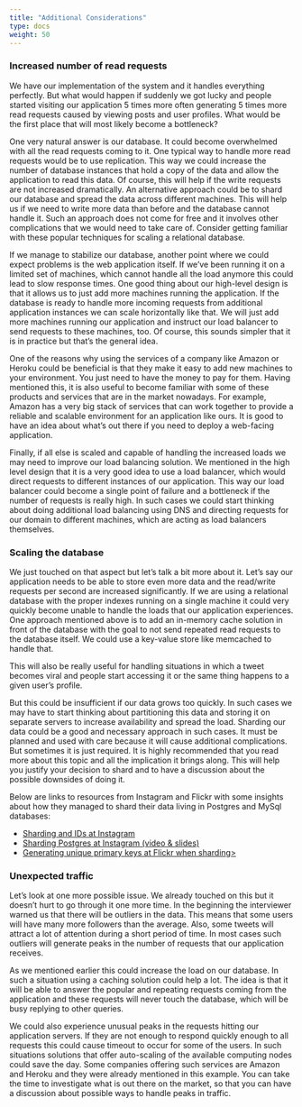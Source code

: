 ```yaml
---
title: "Additional Considerations"
type: docs
weight: 50
---
```

### Increased number of read requests

We have our implementation of the system and it handles everything perfectly. But what would happen if suddenly we got lucky and people started visiting our application 5 times more often generating 5 times more read requests caused by viewing posts and user profiles. What would be the first place that will most likely become a bottleneck?

One very natural answer is our database. It could become overwhelmed with all the read requests coming to it. One typical way to handle more read requests would be to use replication. This way we could increase the number of database instances that hold a copy of the data and allow the application to read this data. Of course, this will help if the write requests are not increased dramatically. An alternative approach could be to shard our database and spread the data across different machines. This will help us if we need to write more data than before and the database cannot handle it. Such an approach does not come for free and it involves other complications that we would need to take care of. Consider getting familiar with these popular techniques for scaling a relational database.

If we manage to stabilize our database, another point where we could expect problems is the web application itself. If we’ve been running it on a limited set of machines, which cannot handle all the load anymore this could lead to slow response times. One good thing about our high-level design is that it allows us to just add more machines running the application. If the database is ready to handle more incoming requests from additional application instances we can scale horizontally like that. We will just add more machines running our application and instruct our load balancer to send requests to these machines, too. Of course, this sounds simpler that it is in practice but that’s the general idea.

One of the reasons why using the services of a company like Amazon or Heroku could be beneficial is that they make it easy to add new machines to your environment. You just need to have the money to pay for them. Having mentioned this, it is also useful to become familiar with some of these products and services that are in the market nowadays. For example, Amazon has a very big stack of services that can work together to provide a reliable and scalable environment for an application like ours. It is good to have an idea about what’s out there if you need to deploy a web-facing application.

Finally, if all else is scaled and capable of handling the increased loads we may need to improve our load balancing solution. We mentioned in the high level design that it is a very good idea to use a load balancer, which would direct requests to different instances of our application. This way our load balancer could become a single point of failure and a bottleneck if the number of requests is really high. In such cases we could start thinking about doing additional load balancing using DNS and directing requests for our domain to different machines, which are acting as load balancers themselves.

### Scaling the database

We just touched on that aspect but let’s talk a bit more about it. Let’s say our application needs to be able to store even more data and the read/write requests per second are increased significantly. If we are using a relational database with the proper indexes running on a single machine it could very quickly become unable to handle the loads that our application experiences. One approach mentioned above is to add an in-memory cache solution in front of the database with the goal to not send repeated read requests to the database itself. We could use a key-value store like memcached to handle that.

This will also be really useful for handling situations in which a tweet becomes viral and people start accessing it or the same thing happens to a given user’s profile.

But this could be insufficient if our data grows too quickly. In such cases we may have to start thinking about partitioning this data and storing it on separate servers to increase availability and spread the load. Sharding our data could be a good and necessary approach in such cases. It must be planned and used with care because it will cause additional complications. But sometimes it is just required. It is highly recommended that you read more about this topic and all the implication it brings along. This will help you justify your decision to shard and to have a discussion about the possible downsides of doing it.

Below are links to resources from Instagram and Flickr with some insights about how they managed to shard their data living in Postgres and MySql databases:

<div class="list-panel">
<ul>
<li><a href="http://instagram-engineering.tumblr.com/post/10853187575/sharding-ids-at-instagram" target="_blank">Sharding and IDs at Instagram</a></li>
<li><a href="http://www.databasesoup.com/2012/04/sharding-postgres-with-instagram.html" target="_blank">Sharding Postgres at Instagram (video & slides)</a></li>
<li><a href="http://code.flickr.net/2010/02/08/ticket-servers-distributed-unique-primary-keys-on-the-cheap/" target="_blank">Generating unique primary keys at Flickr when sharding></a></li>
</ul>
</div>

### Unexpected traffic

Let’s look at one more possible issue. We already touched on this but it doesn’t hurt to go through it one more time. In the beginning the interviewer warned us that there will be outliers in the data. This means that some users will have many more followers than the average. Also, some tweets will attract a lot of attention during a short period of time. In most cases such outliers will generate peaks in the number of requests that our application receives.

As we mentioned earlier this could increase the load on our database. In such a situation using a caching solution could help a lot. The idea is that it will be able to answer the popular and repeating requests coming from the application and these requests will never touch the database, which will be busy replying to other queries.

We could also experience unusual peaks in the requests hitting our application servers. If they are not enough to respond quickly enough to all requests this could cause timeout to occur for some of the users. In such situations solutions that offer auto-scaling of the available computing nodes could save the day. Some companies offering such services are Amazon and Heroku and they were already mentioned in this example. You can take the time to investigate what is out there on the market, so that you can have a discussion about possible ways to handle peaks in traffic.

